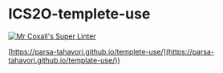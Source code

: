 # ICS2O-templete-use

[![Mr Coxall's Super Linter](https://github.com/parsa-tahavori/ICS2O-Templete/workflows/Mr%20Coxall's%20Super%20Linter/badge.svg)](https://github.com/parsa-tahavori/ICS2O-Templete/actions/)

[https://parsa-tahavori.github.io/templete-use/](https://parsa-tahavori.github.io/template-use/))
 
